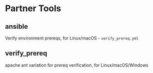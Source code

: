 # Partner Tools

## ansible
Verify environment prereqs, for Linux/macOS - `verify_prereq.yml` 

## verify_prereq
apache ant variation for prereq verification, for Linux/macOS/Windows